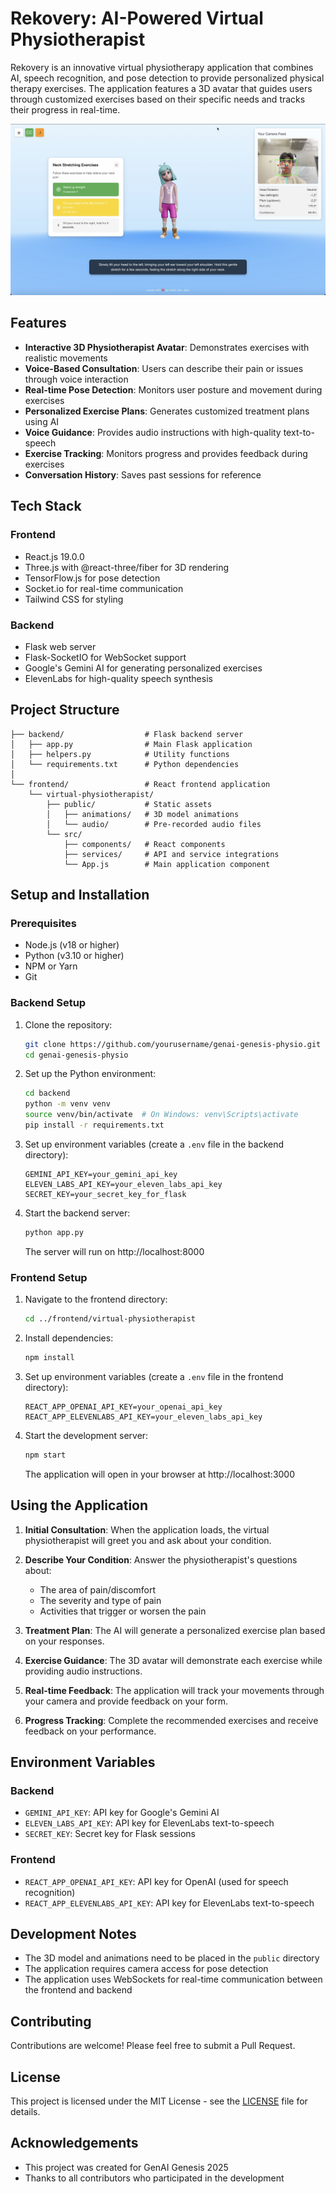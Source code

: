 # Rekovery: AI-Powered Virtual Physiotherapist

Rekovery is an innovative virtual physiotherapy application that combines AI, speech recognition, and pose detection to provide personalized physical therapy exercises. The application features a 3D avatar that guides users through customized exercises based on their specific needs and tracks their progress in real-time.

![Rekovery Screenshot](demo.png)

## Features

- **Interactive 3D Physiotherapist Avatar**: Demonstrates exercises with realistic movements
- **Voice-Based Consultation**: Users can describe their pain or issues through voice interaction
- **Real-time Pose Detection**: Monitors user posture and movement during exercises
- **Personalized Exercise Plans**: Generates customized treatment plans using AI
- **Voice Guidance**: Provides audio instructions with high-quality text-to-speech
- **Exercise Tracking**: Monitors progress and provides feedback during exercises
- **Conversation History**: Saves past sessions for reference

## Tech Stack

### Frontend
- React.js 19.0.0
- Three.js with @react-three/fiber for 3D rendering
- TensorFlow.js for pose detection
- Socket.io for real-time communication
- Tailwind CSS for styling

### Backend
- Flask web server
- Flask-SocketIO for WebSocket support
- Google's Gemini AI for generating personalized exercises
- ElevenLabs for high-quality speech synthesis

## Project Structure

```
├── backend/                  # Flask backend server
│   ├── app.py                # Main Flask application
│   ├── helpers.py            # Utility functions
│   └── requirements.txt      # Python dependencies
│
└── frontend/                 # React frontend application
    └── virtual-physiotherapist/
        ├── public/           # Static assets
        │   ├── animations/   # 3D model animations
        │   └── audio/        # Pre-recorded audio files
        └── src/
            ├── components/   # React components
            ├── services/     # API and service integrations
            └── App.js        # Main application component
```

## Setup and Installation

### Prerequisites
- Node.js (v18 or higher)
- Python (v3.10 or higher)
- NPM or Yarn
- Git

### Backend Setup

1. Clone the repository:
   ```bash
   git clone https://github.com/yourusername/genai-genesis-physio.git
   cd genai-genesis-physio
   ```

2. Set up the Python environment:
   ```bash
   cd backend
   python -m venv venv
   source venv/bin/activate  # On Windows: venv\Scripts\activate
   pip install -r requirements.txt
   ```

3. Set up environment variables (create a `.env` file in the backend directory):
   ```
   GEMINI_API_KEY=your_gemini_api_key
   ELEVEN_LABS_API_KEY=your_eleven_labs_api_key
   SECRET_KEY=your_secret_key_for_flask
   ```

4. Start the backend server:
   ```bash
   python app.py
   ```
   The server will run on http://localhost:8000

### Frontend Setup

1. Navigate to the frontend directory:
   ```bash
   cd ../frontend/virtual-physiotherapist
   ```

2. Install dependencies:
   ```bash
   npm install
   ```

3. Set up environment variables (create a `.env` file in the frontend directory):
   ```
   REACT_APP_OPENAI_API_KEY=your_openai_api_key
   REACT_APP_ELEVENLABS_API_KEY=your_eleven_labs_api_key
   ```

4. Start the development server:
   ```bash
   npm start
   ```
   The application will open in your browser at http://localhost:3000

## Using the Application

1. **Initial Consultation**: When the application loads, the virtual physiotherapist will greet you and ask about your condition.

2. **Describe Your Condition**: Answer the physiotherapist's questions about:
   - The area of pain/discomfort
   - The severity and type of pain
   - Activities that trigger or worsen the pain

3. **Treatment Plan**: The AI will generate a personalized exercise plan based on your responses.

4. **Exercise Guidance**: The 3D avatar will demonstrate each exercise while providing audio instructions.

5. **Real-time Feedback**: The application will track your movements through your camera and provide feedback on your form.

6. **Progress Tracking**: Complete the recommended exercises and receive feedback on your performance.

## Environment Variables

### Backend
- `GEMINI_API_KEY`: API key for Google's Gemini AI
- `ELEVEN_LABS_API_KEY`: API key for ElevenLabs text-to-speech
- `SECRET_KEY`: Secret key for Flask sessions

### Frontend
- `REACT_APP_OPENAI_API_KEY`: API key for OpenAI (used for speech recognition)
- `REACT_APP_ELEVENLABS_API_KEY`: API key for ElevenLabs text-to-speech

## Development Notes

- The 3D model and animations need to be placed in the `public` directory
- The application requires camera access for pose detection
- The application uses WebSockets for real-time communication between the frontend and backend

## Contributing

Contributions are welcome! Please feel free to submit a Pull Request.

## License

This project is licensed under the MIT License - see the [LICENSE](LICENSE) file for details.

## Acknowledgements

- This project was created for GenAI Genesis 2025
- Thanks to all contributors who participated in the development
